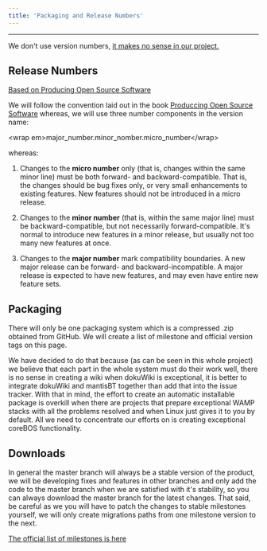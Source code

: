 ```yaml
---
title: 'Packaging and Release Numbers'
---
```

---

<div class="notices blue"> We don't use version numbers, <a href="https://blog.corebos.org/blog/nomoreversions">it makes no sense in our project.</a>
</div>

Release Numbers
---------------

[Based on Producing Open Source Software](http://producingoss.com/en/development-cycle.html)

We will follow the convention laid out in the book [Produccing Open Source Software](http://producingoss.com) whereas, we will use three
number components in the version name:

&lt;wrap em&gt;major\_number.minor\_nomber.micro\_number&lt;/wrap&gt;

whereas:

1. Changes to the **micro number** only (that is, changes within the same minor line) must be both forward- and backward-compatible. That is, the changes should be bug fixes only, or very small enhancements to existing features. New features should not be introduced in a micro release.

2. Changes to the **minor number** (that is, within the same major line) must be backward-compatible, but not necessarily forward-compatible. It's normal to introduce new features in a minor release, but usually not too many new features at once.

3. Changes to the **major number** mark compatibility boundaries. A new major release can be forward- and backward-incompatible. A major release is expected to have new features, and may even have entire new feature sets.

Packaging
---------

There will only be one packaging system which is a compressed .zip
obtained from GitHub. We will create a list of milestone and official
version tags on this page.

We have decided to do that because (as can be seen in this whole
project) we believe that each part in the whole system must do their
work well, there is no sense in creating a wiki when dokuWiki is
exceptional, it is better to integrate dokuWiki and mantisBT together
than add that into the issue tracker. With that in mind, the effort to
create an automatic installable package is overkill when there are
projects that prepare exceptional WAMP stacks with all the problems
resolved and when Linux just gives it to you by default. All we need to
concentrate our efforts on is creating exceptional coreBOS
functionality.

Downloads
---------

In general the master branch will always be a stable version of the
product, we will be developing fixes and features in other branches and
only add the code to the master branch when we are satisfied with it's
stability, so you can always download the master branch for the latest
changes. That said, be careful as we you will have to patch the changes
to stable milestones yourself, we will only create migrations paths from
one milestone version to the next.

[The official list of milestones is here](../../../11.others/04.devel)
